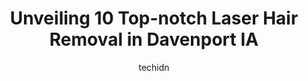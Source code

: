 ---
layout: ampstory
image: https://i0.wp.com/www.depkes.org/wp-content/uploads/2023/06/laser-hair-removal-0-in-davenport-ia-1685857149.jpeg?resize=640,853
author: techidn
featured: false
description: Discover the impressive array of Laser Hair Removal options in Davenport IA, where you can find 10 of the largest Laser Hair Removal establishments in the area. From renowned classics to hid
title: Unveiling 10 Top-notch Laser Hair Removal in Davenport IA
cover:
   title: Unveiling 10 Top-notch Laser Hair Removal in Davenport IA
   subtitle: Rickpate
   background: https://www.depkes.org/wp-content/uploads/2023/06/laser-hair-removal-0-in-davenport-ia-1685857149.jpeg

pages: 
 - layout: thirds
   top: <h1>#1 Symmetry Beauty Lounge</h1>
   bottom: "<p>I cannot recommend this place enough! I have been going to the owner, Jess, for over 7 years for my eyebrows. There is not another person or place like this in town. She </p>"
   background: https://www.depkes.org/wp-content/uploads/2023/06/laser-hair-removal-1-in-davenport-ia-1685857150.jpeg
   backgroundblur: true
 - layout: thirds
   top: <h1>#2 Belle La Vie Beauty Bar</h1>
   bottom: "<p>Kim is the absolute best and so fun to work with. My eyebrows look amazing! Its been 18 months since I went to her and they still look perfect! She will be who I use for</p>"
   background: https://www.depkes.org/wp-content/uploads/2023/06/laser-hair-removal-2-in-davenport-ia-1685857150.jpeg
   cta:
      link: https://www.depkes.org/blog/unveiling-10-top-notch-laser-hair-removal-in-davenport-ia/
      text: Unveiling 10 Top-notch Laser Hair Removal in Davenport IA
 - layout: thirds
   top: <h1>#3 Black Pearl Waxing Retreat</h1>
   bottom: "<p>3515 Spring St Unit 4, Davenport, IA 52807, United States</p>"
   background: https://www.depkes.org/wp-content/uploads/2023/06/laser-hair-removal-3-in-davenport-ia-1685857151.png
   cta:
      link: https://www.depkes.org/blog/unveiling-10-top-notch-laser-hair-removal-in-davenport-ia/
      text: Unveiling 10 Top-notch Laser Hair Removal in Davenport IA
 - layout: thirds
   top: <h1>#4 Revive at The Group Med Spa</h1>
   bottom: "<p>5374 Eastern Ave STE 100, Davenport, IA 52807, United States</p>"
   background: https://images.unsplash.com/photo-1567360425618-1594206637d2?ixlib=rb-4.0.3&ixid=MnwxMjA3fDB8MHxwaG90by1wYWdlfHx8fGVufDB8fHx8&auto=format&fit=crop&w=640&h=853&q=80
   cta:
      link: https://www.depkes.org/blog/unveiling-10-top-notch-laser-hair-removal-in-davenport-ia/
      text: Unveiling 10 Top-notch Laser Hair Removal in Davenport IA
 - layout: thirds
   top: <h1>#5 Iowa Plastic Surgery</h1>
   bottom: "<p>4334 E 53rd St, Davenport, IA 52807, United States</p>"
   background: https://images.unsplash.com/photo-1509114397022-ed747cca3f65?ixlib=rb-4.0.3&ixid=MnwxMjA3fDB8MHxwaG90by1wYWdlfHx8fGVufDB8fHx8&auto=format&fit=crop&w=640&h=853&q=80
   cta:
      link: https://www.depkes.org/blog/unveiling-10-top-notch-laser-hair-removal-in-davenport-ia/
      text: Unveiling 10 Top-notch Laser Hair Removal in Davenport IA
 - layout: thirds
   top: <h1>#6 Infinity Salon</h1>
   bottom: "<p>2322 E Kimberly Rd suite 235w, Davenport, IA 52807, United States</p>"
   background: https://images.unsplash.com/photo-1522441815192-d9f04eb0615c?ixlib=rb-4.0.3&ixid=MnwxMjA3fDB8MHxwaG90by1wYWdlfHx8fGVufDB8fHx8&auto=format&fit=crop&w=640&h=853&q=80
   cta:
      link: https://www.depkes.org/blog/unveiling-10-top-notch-laser-hair-removal-in-davenport-ia/
      text: Unveiling 10 Top-notch Laser Hair Removal in Davenport IA
 - layout: thirds
   top: <h1>#7 Tina Rina Salon & Spa</h1>
   bottom: "<p>2715 W 63rd St, Davenport, IA 52806, United States</p>"
   background: https://images.unsplash.com/photo-1540457036297-448b6b99e91c?ixlib=rb-4.0.3&ixid=MnwxMjA3fDB8MHxwaG90by1wYWdlfHx8fGVufDB8fHx8&auto=format&fit=crop&w=640&h=853&q=80
   cta:
      link: https://www.depkes.org/blog/unveiling-10-top-notch-laser-hair-removal-in-davenport-ia/
      text: Unveiling 10 Top-notch Laser Hair Removal in Davenport IA
 - layout: thirds
   middle: Continue reading...
   background: https://images.unsplash.com/photo-1567095761054-7a02e69e5c43?ixlib=rb-4.0.3&ixid=MnwxMjA3fDB8MHxwaG90by1wYWdlfHx8fGVufDB8fHx8&auto=format&fit=crop&w=640&h=853&q=80
   cta:
      link: https://www.depkes.org/blog/unveiling-10-top-notch-laser-hair-removal-in-davenport-ia/
      text: Unveiling 10 Top-notch Laser Hair Removal in Davenport IA
      
---